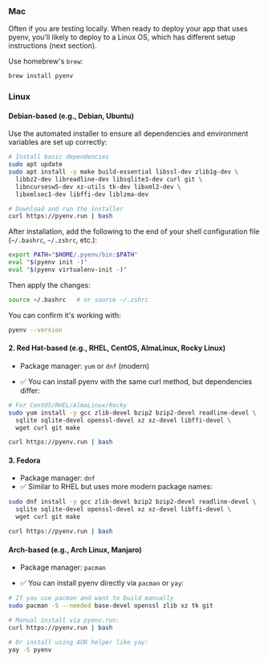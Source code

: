 
### **Mac**

Often if you are testing locally. When ready to deploy your app that uses pyenv, you'll likely to deploy to a Linux OS, which has different setup instructions (next section).

Use homebrew's `brew`:
```bash
brew install pyenv
```

### Linux
#### **Debian-based** (e.g., Debian, Ubuntu)

Use the automated installer to ensure all dependencies and environment variables are set up correctly:

```bash
# Install basic dependencies
sudo apt update
sudo apt install -y make build-essential libssl-dev zlib1g-dev \
  libbz2-dev libreadline-dev libsqlite3-dev curl git \
  libncursesw5-dev xz-utils tk-dev libxml2-dev \
  libxmlsec1-dev libffi-dev liblzma-dev

# Download and run the installer
curl https://pyenv.run | bash
```

After installation, add the following to the end of your shell configuration file (`~/.bashrc`, `~/.zshrc`, etc.):

```bash
export PATH="$HOME/.pyenv/bin:$PATH"
eval "$(pyenv init -)"
eval "$(pyenv virtualenv-init -)"
```

Then apply the changes:

```bash
source ~/.bashrc   # or source ~/.zshrc
```

You can confirm it's working with:

```bash
pyenv --version
```

#### **2. Red Hat-based** (e.g., RHEL, CentOS, AlmaLinux, Rocky Linux)

- Package manager: `yum` or `dnf` (modern)
    
- ✅ You can install pyenv with the same curl method, but dependencies differ:
    

```bash
# For CentOS/RHEL/AlmaLinux/Rocky
sudo yum install -y gcc zlib-devel bzip2 bzip2-devel readline-devel \
  sqlite sqlite-devel openssl-devel xz xz-devel libffi-devel \
  wget curl git make

curl https://pyenv.run | bash
```

#### **3. Fedora**

- Package manager: `dnf`
- ✅ Similar to RHEL but uses more modern package names:

```bash
sudo dnf install -y gcc zlib-devel bzip2 bzip2-devel readline-devel \
  sqlite sqlite-devel openssl-devel xz xz-devel libffi-devel \
  wget curl git make

curl https://pyenv.run | bash
```

#### **Arch-based** (e.g., Arch Linux, Manjaro)

- Package manager: `pacman`
    
- ✅ You can install pyenv directly via `pacman` or `yay`:
    

```bash
# If you use pacman and want to build manually
sudo pacman -S --needed base-devel openssl zlib xz tk git

# Manual install via pyenv.run:
curl https://pyenv.run | bash

# Or install using AUR helper like yay:
yay -S pyenv
```
